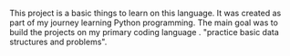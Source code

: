 This project is a basic things to learn on this language. It was created as part of my journey learning Python programming. The main goal was to build the projects on  my primary coding language . "practice basic data structures and problems".
